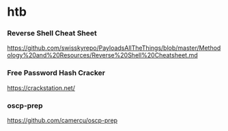 # htb

### Reverse Shell Cheat Sheet
https://github.com/swisskyrepo/PayloadsAllTheThings/blob/master/Methodology%20and%20Resources/Reverse%20Shell%20Cheatsheet.md

### Free Password Hash Cracker
https://crackstation.net/

### oscp-prep
https://github.com/camercu/oscp-prep
